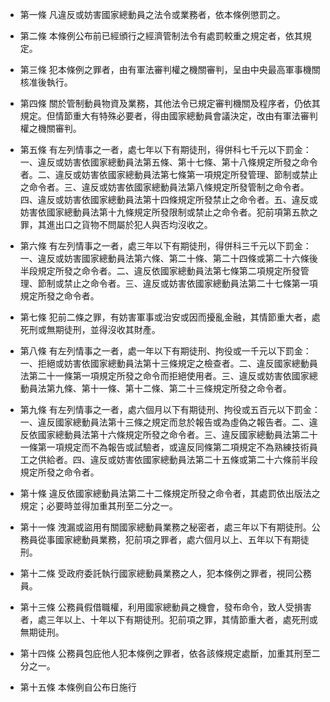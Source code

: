 * 第一條 凡違反或妨害國家總動員之法令或業務者，依本條例懲罰之。

* 第二條 本條例公布前已經頒行之經濟管制法令有處罰較重之規定者，依其規定。

* 第三條 犯本條例之罪者，由有軍法審判權之機關審判，呈由中央最高軍事機關核准後執行。

* 第四條 關於管制動員物資及業務，其他法令已規定審判機關及程序者，仍依其規定。但情節重大有特殊必要者，得由國家總動員會議決定，改由有軍法審判權之機關審判。

* 第五條 有左列情事之一者，處七年以下有期徒刑，得併科七千元以下罰金：一、違反或妨害依國家總動員法第五條、第十七條、第十八條規定所發之命令者。二、違反或妨害依國家總動員法第七條第一項規定所發管理、節制或禁止之命令者。三、違反或妨害依國家總動員法第八條規定所發管制之命令者。四、違反或妨害依國家總動員法第十四條規定所發禁止之命令者。五、違反或妨害依國家總動員法第十九條規定所發限制或禁止之命令者。犯前項第五款之罪，其進出口之貨物不問屬於犯人與否均沒收之。

* 第六條 有左列情事之一者，處三年以下有期徒刑，得併科三千元以下罰金：一、違反或妨害國家總動員法第六條、第二十條、第二十四條或第二十六條後半段規定所發之命令者。二、違反依國家總動員法第七條第二項規定所發管理、節制或禁止之命令者。三、違反或妨害依國家總動員法第二十七條第一項規定所發之命令者。

* 第七條 犯前二條之罪，有妨害軍事或治安或因而擾亂金融，其情節重大者，處死刑或無期徒刑，並得沒收其財產。

* 第八條 有左列情事之一者，處一年以下有期徒刑、拘役或一千元以下罰金：一、拒絕或妨害依國家總動員法第十三條規定之檢查者。二、違反國家總動員法第二十一條第一項規定所發之命令而拒絕使用者。三、違反或妨害依國家總動員法第九條、第十一條、第十二條、第二十三條規定所發之命令者。

* 第九條 有左列情事之一者，處六個月以下有期徒刑、拘役或五百元以下罰金：一、違反國家總動員法第十三條之規定而怠於報告或為虛偽之報告者。二、違反依國家總動員法第十六條規定所發之命令者。三、違反國家總動員法第二十一條第一項規定而不為報告或試驗者，或違反同條第二項規定不為熟練技術員工之供給者。四、違反或妨害依國家總動員法第二十五條或第二十六條前半段規定所發之命令者。

* 第十條 違反依國家總動員法第二十二條規定所發之命令者，其處罰依出版法之規定；必要時並得加重其刑至二分之一。

* 第十一條 洩漏或盜用有關國家總動員業務之秘密者，處三年以下有期徒刑。公務員從事國家總動員業務，犯前項之罪者，處六個月以上、五年以下有期徒刑。

* 第十二條 受政府委託執行國家總動員業務之人，犯本條例之罪者，視同公務員。

* 第十三條 公務員假借職權，利用國家總動員之機會，發布命令，致人受損害者，處三年以上、十年以下有期徒刑。犯前項之罪，其情節重大者，處死刑或無期徒刑。

* 第十四條 公務員包庇他人犯本條例之罪者，依各該條規定處斷，加重其刑至二分之一。

* 第十五條 本條例自公布日施行

